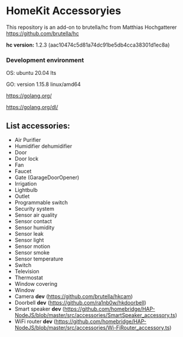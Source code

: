 # HomeKit  Accessoryies
This repository is an add-on to brutella/hc from Matthias Hochgatterer https://github.com/brutella/hc

**hc version:** 1.2.3 (aac10474c5d81a74dc91be5db4cca38301d1ec8a)

### Development environment

OS: ubuntu 20.04 lts

GO: version 1.15.8 linux/amd64

https://golang.org/

https://golang.org/dl/

## List accessories:
- Air Purifier
- Humidifier dehumidifier
- Door
- Door lock
- Fan
- Faucet
- Gate (GarageDoorOpener)
- Irrigation
- Lightbulb
- Outlet
- Programmable switch
- Security system
- Sensor air quality
- Sensor contact
- Sensor humidity
- Sensor leak
- Sensor light
- Sensor motion
- Sensor smoke
- Sensor temperature
- Switch
- Television
- Thermostat
- Window covering
- Window
- Camera **dev** (https://github.com/brutella/hkcam)
- Doorbell **dev** (https://github.com/ra1nb0w/hkdoorbell)
- Smart speaker **dev** (https://github.com/homebridge/HAP-NodeJS/blob/master/src/accessories/SmartSpeaker_accessory.ts)
- WiFi router **dev** (https://github.com/homebridge/HAP-NodeJS/blob/master/src/accessories/Wi-FiRouter_accessory.ts)
